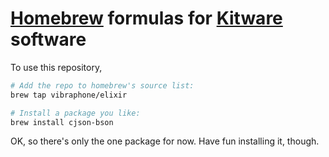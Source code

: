# [Homebrew][] formulas for [Kitware][] software

To use this repository,

```sh
# Add the repo to homebrew's source list:
brew tap vibraphone/elixir

# Install a package you like:
brew install cjson-bson
```

OK, so there's only the one package for now.
Have fun installing it, though.

[Homebrew]: http://brew.sh/
[Kitware]: http://kitware.com/
